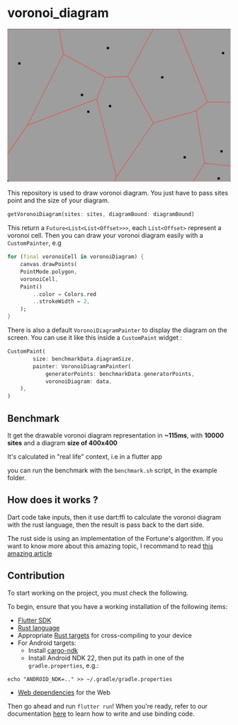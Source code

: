 # voronoi_diagram

![voronoi_diagram](https://github.com/Pierre-Monier/voronoi_diagram/blob/main/screenshot/voronoi_diagram.png)

This repository is used to draw voronoi diagram. You just have to pass sites point and the size of your diagram.

```dart
getVoronoiDiagram(sites: sites, diagramBound: diagramBound)
```

This return a `Future<List<List<Offset>>>`, each `List<Offset>` represent a voronoi cell. Then you can draw your voronoi diagram easily with a `CustomPainter`, e.g

```dart
for (final voronoiCell in voronoiDiagram) {
    canvas.drawPoints(
    PointMode.polygon,
    voronoiCell,
    Paint()
        ..color = Colors.red
        ..strokeWidth = 2,
    );
}
```

There is also a default `VoronoiDiagramPainter` to display the diagram on the screen. You can use it like this inside a `CustomPaint` widget :

```dart
CustomPaint(
        size: benchmarkData.diagramSize,
        painter: VoronoiDiagramPainter(
            generatorPoints: benchmarkData.generatorPoints,
            voronoiDiagram: data,
    ),
)
```


## Benchmark

It get the drawable voronoi diagram representation in **~115ms**, with **10000 sites** and a diagram **size of 400x400**

It's calculated in "real life" context, i.e in a flutter app

you can run the benchmark with the `benchmark.sh` script, in the example folder.

## How does it works ?

Dart code take inputs, then it use dart:ffi to calculate the voronoi diagram with the rust language, then the result is pass back to the dart side.

The rust side is using an implementation of the Fortune's algorithm. If you want to know more about this amazing topic, I recommand to read [this amazing article](https://jacquesheunis.com/post/fortunes-algorithm/)

## Contribution

To start working on the project, you must check the following.

To begin, ensure that you have a working installation of the following items:
- [Flutter SDK](https://docs.flutter.dev/get-started/install)
- [Rust language](https://rustup.rs/)
- Appropriate [Rust targets](https://rust-lang.github.io/rustup/cross-compilation.html) for cross-compiling to your device
- For Android targets:
    - Install [cargo-ndk](https://github.com/bbqsrc/cargo-ndk#installing)
    - Install Android NDK 22, then put its path in one of the `gradle.properties`, e.g.:

```
echo "ANDROID_NDK=.." >> ~/.gradle/gradle.properties
```

- [Web dependencies](http://cjycode.com/flutter_rust_bridge/template/setup_web.html) for the Web

Then go ahead and run `flutter run`! When you're ready, refer to our documentation
[here](https://fzyzcjy.github.io/flutter_rust_bridge/index.html)
to learn how to write and use binding code.
